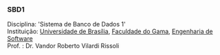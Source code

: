 ### SBD1
Disciplina: 'Sistema de Banco de Dados 1'  
Instituição: [Universidade de Brasília](https://international.unb.br/), [Faculdade do Gama](https://fga.unb.br/), [Engenharia de Software](http://software.unb.br)  
Prof. : Dr. Vandor Roberto Vilardi Rissoli  
